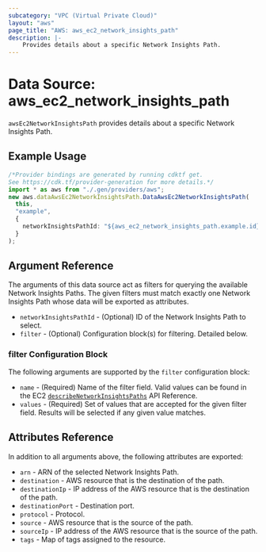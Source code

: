 ```yaml
---
subcategory: "VPC (Virtual Private Cloud)"
layout: "aws"
page_title: "AWS: aws_ec2_network_insights_path"
description: |-
    Provides details about a specific Network Insights Path.
---
```


# Data Source: aws\_ec2\_network\_insights\_path

`awsEc2NetworkInsightsPath` provides details about a specific Network Insights Path.

## Example Usage

```typescript
/*Provider bindings are generated by running cdktf get.
See https://cdk.tf/provider-generation for more details.*/
import * as aws from "./.gen/providers/aws";
new aws.dataAwsEc2NetworkInsightsPath.DataAwsEc2NetworkInsightsPath(
  this,
  "example",
  {
    networkInsightsPathId: "${aws_ec2_network_insights_path.example.id}",
  }
);

```

## Argument Reference

The arguments of this data source act as filters for querying the available
Network Insights Paths. The given filters must match exactly one Network Insights Path
whose data will be exported as attributes.

* `networkInsightsPathId` - (Optional) ID of the Network Insights Path to select.
* `filter` - (Optional) Configuration block(s) for filtering. Detailed below.

### filter Configuration Block

The following arguments are supported by the `filter` configuration block:

* `name` - (Required) Name of the filter field. Valid values can be found in the EC2 [`describeNetworkInsightsPaths`](https://docs.aws.amazon.com/AWSEC2/latest/APIReference/API_DescribeNetworkInsightsPaths.html) API Reference.
* `values` - (Required) Set of values that are accepted for the given filter field. Results will be selected if any given value matches.

## Attributes Reference

In addition to all arguments above, the following attributes are exported:

* `arn` - ARN of the selected Network Insights Path.
* `destination` - AWS resource that is the destination of the path.
* `destinationIp` - IP address of the AWS resource that is the destination of the path.
* `destinationPort` - Destination port.
* `protocol` - Protocol.
* `source` - AWS resource that is the source of the path.
* `sourceIp` - IP address of the AWS resource that is the source of the path.
* `tags` - Map of tags assigned to the resource.
